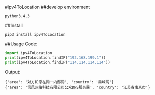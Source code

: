 #ipv4ToLocation
##develop environment
 
    python3.4.3

##Install

    pip3 install ipv4ToLocation

##Usage
Code:

```python
import ipv4ToLocation
print(ipv4ToLocation.findIP("192.168.199.1"))
print(ipv4ToLocation.findIP("114.114.114.114"))
```

Output:

    {'area': '对方和您在同一内部网', 'country': '局域网'}
    {'area': '信风网络科技有限公司公众DNS服务器', 'country': '江苏省南京市'}
